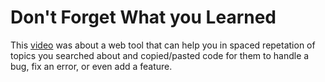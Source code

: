 # Don't Forget What you Learned
This [video](https://youtu.be/HTRXWbvqyYg?si=-nnldxfueHN77ge2) was about a web tool that can help you in spaced repetation of topics you searched about and copied/pasted code for them to handle a bug, fix an error, or even add a feature.
